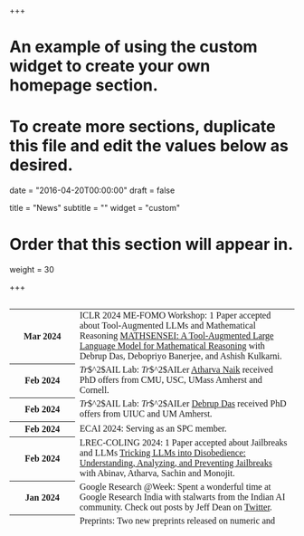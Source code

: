 +++
# An example of using the custom widget to create your own homepage section.
# To create more sections, duplicate this file and edit the values below as desired.

date = "2016-04-20T00:00:00"
draft = false

title = "News"
subtitle = ""
widget = "custom"

# Order that this section will appear in.
weight = 30

+++
<script>
    (function($){
        $(window).on("load",function(){
            $("body").mCustomScrollbar({
				theme:"inset-dark",
				scrollInertia:300,
				mouseWheel:{ enable: true }
            });
        });
    })(jQuery);
</script>


<div class="news" style="height:400px;width:100%;font:22px/24px;font-family: cambria; overflow:auto;">
    <div class="table-responsive" style="max-height: 30vw">
    <table class="table table-sm table-borderless">            
    <tbody>
             <tr><th scope="row" style="width: 100px">Mar 2024</th>
                  <!-- <th scope="row" >Oct 2023</th> -->
            <td>
                    <i class="fa fa-bullhorn" style="color:red;text-shadow:1px 1px 1px #000;"></i> ICLR 2024 ME-FOMO Workshop: 1 Paper accepted about Tool-Augmented LLMs and Mathematical Reasoning <a href="https://arxiv.org/pdf/2402.17231.pdf">MATHSENSEI: A Tool-Augmented Large Language Model for Mathematical Reasoning</a> with Debrup Das, Debopriyo Banerjee, and Ashish Kulkarni.
            </td>
            </tr> 
            <tr><th scope="row" style="width: 100px">Feb 2024</th>
                  <!-- <th scope="row" >Oct 2023</th> -->
            <td>
                   <em>Tr</em>$^2$AIL Lab: <em>Tr</em>$^2$AILer <a href="authors/atharva">Atharva Naik</a> received PhD offers from CMU, USC, UMass Amherst and Cornell.
            </td>
            </tr> 
            <tr><th scope="row" style="width: 100px">Feb 2024</th>
                  <!-- <th scope="row" >Oct 2023</th> -->
            <td>
                    <em>Tr</em>$^2$AIL Lab: <em>Tr</em>$^2$AILer <a href="authors/debrupd">Debrup Das</a> received PhD offers from UIUC and UM Amherst.
            </td>
            </tr> 
            <tr><th scope="row" style="width: 100px">Feb 2024</th>
                  <!-- <th scope="row" >Oct 2023</th> -->
            <td>
                    ECAI 2024: Serving as an SPC member.
            </td>
            </tr> 
            <tr><th scope="row" style="width: 100px">Feb 2024</th>
                  <!-- <th scope="row" >Oct 2023</th> -->
            <td>
                    <i class="fa fa-bullhorn" style="color:red;text-shadow:1px 1px 1px #000;"></i> LREC-COLING 2024: 1 Paper accepted about Jailbreaks and LLMs <a href="https://arxiv.org/abs/2305.14965">Tricking LLMs into Disobedience: Understanding, Analyzing, and Preventing Jailbreaks</a> with Abinav, Atharva, Sachin and Monojit.
            </td>
            </tr> 
            <tr><th scope="row" style="width: 100px">Jan 2024</th>
                  <!-- <th scope="row" >Oct 2023</th> -->
            <td>
                    Google Research @Week: Spent a wonderful time at Google Research India with stalwarts from the Indian AI community. Check out posts by Jeff Dean on <a href="https://x.com/somakaditya/status/1752991472914518415?s=20">Twitter</a>.
            </td>
            </tr>
            <tr><th scope="row" style="width: 100px">Jan 2024</th>
                  <!-- <th scope="row" >Oct 2023</th> -->
            <td>
                    <i class="fa fa-bullhorn" style="color:red;text-shadow:1px 1px 1px #000;"></i> Preprints: Two new preprints released on numeric and conditional reasoning: 1) <a href=https://arxiv.org/pdf/2401.09395.pdf">"STUCK IN THE QUICKSAND OF NUMERACY, FAR FROM AGI SUMMIT: EVALUATING LLMS’ MATHEMATICAL COMPETENCY THROUGH ONTOLOGY-GUIDED PERTURBATIONS"</a> with SUTD, University of Michigan and 2) <a href="https://arxiv.org/pdf/2401.10065.pdf">Code Prompting Elicits Conditional Reasoning Abilities in Text+Code LLMs"</a> with UKP Lab, TU Dramstadt, Queen's University.
            </td>
            </tr>
            <tr><th scope="row" style="width: 100px">Dec 2023</th>
                  <!-- <th scope="row" >Oct 2023</th> -->
            <td>
                    Microsoft: Thanks Microsoft for awarding additional Azure grant of USD 20000 under the  "Accelerate Foundation Models Academic Research" initiative.
            </td>
            </tr>
            <tr><th scope="row" style="width: 100px">Nov 2023</th>
                  <!-- <th scope="row" >Oct 2023</th> -->
            <td>
                    CoLM 2023: Invited as Area Chair in the new <a href="https://colmweb.org/index.html">Conference on Langugage Models</a>! Please submit your papers.
            </td>
            </tr>
            <tr><th scope="row" style="width: 100px">Dec 2023</th>
                  <!-- <th scope="row" >Oct 2023</th> -->
            <td>
                    Microsoft: Thanks Microsoft for awarding additional Azure grant of USD 20000 under the  "Accelerate Foundation Models Academic Research" initiative.
            </td>
            </tr>
            <tr><th scope="row" style="width: 100px">Nov 2023</th>
                  <!-- <th scope="row" >Oct 2023</th> -->
            <td>
                    CoLM 2023: Invited as Area Chair in the new <a href="https://colmweb.org/index.html">Conference on Langugage Models</a>! Please submit your papers.
            </td>
            </tr>
            <tr><th scope="row" style="width: 100px">Nov 2023</th>
                  <!-- <th scope="row" >Oct 2023</th> -->
            <td>
                    <em>Tr</em>$^2$AIL Lab: <em>Tr</em>$^2$AILer <a href="authors/sachin">Sachin Vashishtha</a> won the PMRF scholarship for 2023! Congratulations Sachin!
            </td>
            </tr>
            <tr><th scope="row" style="width: 100px">Nov 2023</th>
                  <!-- <th scope="row" >Oct 2023</th> -->
            <td>
                   <em>Tr</em>$^2$AIL Lab: <em>Tr</em>$^2$AILer and MTech student <a href="authors/debrupd">Debrup Das</a>'s internship with Rakuten India got extended for the second time. He is working now for 8 months funded by Rakuten! Congratulations Debrup!!
            </td>
            </tr>
            <tr><th scope="row" style="width: 100px">Sep 2023</th>
                  <!-- <th scope="row" >Oct 2023</th> -->
            <td>
                    <i class="fa fa-bullhorn" style="color:red;text-shadow:1px 1px 1px #000;"></i> AACL-IJCNLP 2023: Two Long papers accepted in Main Conference: 1) SYNC: A Structurally guided Hard Negative Curricula for Efficient Neural Code Search (with Atharva Naik, Soumitra Das, Jyothi Vedurada), 2) Prover: Generating Intermediate Steps for NLI with Commonsense Knowledge Retrieval and Next-Step Prediction (with Deepanway Ghosal, Monojit Choudhury). Stay tuned for code and preprints!
            </td>
            </tr>
            <tr><th scope="row" style="width: 100px">Aug 2023</th>
                  <!-- <th scope="row" >Oct 2023</th> -->
            <td>
                   <i class="fa fa-bullhorn" style="color:red;text-shadow:1px 1px 1px #000;"></i> LREV 2023: LREV Journal on Logical NLI dataset accepted with Ishan Tarunesh and Monojit Choudhury (Updated preprint soon).
            </td>
            </tr>
            <tr><th scope="row" style="width: 100px">Jun 2023</th>
                  <!-- <th scope="row" >Oct 2023</th> -->
            <td>
                    EMNLP 2023: Invited as an Area Chair.
            </td>
            </tr>
            <tr><th scope="row" style="width: 100px">Jun 2023</th>
                  <!-- <th scope="row" >Oct 2023</th> -->
            <td>
                   AAAI 2024: Invited as a Senior PC member for the second time. 
            </td>
            </tr>
            <tr><th scope="row" style="width: 100px">May 2023</th>
                  <!-- <th scope="row" >Oct 2023</th> -->
            <td>
                    Microsoft: Received the "Accelerate Foundation Models Academic Research" 2023 by Microsoft jointly with Prof. Animesh Mukherjee. This comes with large Azure credits and OpenAI API access.
            </td>
            </tr>
            <tr><th scope="row" style="width: 100px">May 2023</th>
                  <!-- <th scope="row" >Oct 2023</th> -->
            <td>
                   <i class="fa fa-bullhorn" style="color:red;text-shadow:1px 1px 1px #000;"></i> ACL 2023: Our work on "A Robust Information-Masking Approach for Domain Counterfactual Generation" with Prof. Soujanya Poria, Pengfei Hong, Rishabh Bhardwaj, and Navonil Majumdar. Full credit goes to my co-authors!!! 
            </td>
            </tr>
             <tr><th scope="row" style="width: 100px">Apr 2023</th>
                  <!-- <th scope="row" >Oct 2023</th> -->
            <td>
                    Ashoka: I was invited to give a talk at <a href="https://www.ashoka.edu.in/">Ashoka University</a> for the AI@Ashoka Workshop. The talk slides are available here: <a href="https://drive.google.com/file/d/1tvuSEBKxe87Vl1LGfFc5RZpXi1I2xcc-/view?usp=sharing">AI Progress & Hype under the lens of Reasoning (PDF 14.0 MB size)</a>.
            </td>
            </tr>
            <tr><th scope="row" style="width: 100px">Mar 2023</th>
                  <!-- <th scope="row" >Oct 2023</th> -->
            <td>
                   CS60092 COURSE UPDATE:  Recording of GUEST LECTURE BY <a href="https://anikem.github.io/">Dr. Anirudh Kembhavi</a>, Director of Computer Vision at <a href="https://allenai.org/">Allen Institute for AI (AI2)</a> is available <a href="http://shorturl.at/gizQZ">here</a>.
            </td>
            </tr>
            <tr><th scope="row" style="width: 100px">Jan 2023</th>
                  <!-- <th scope="row" >Oct 2023</th> -->
            <td>
                    Toloka AI Grant: Received the Toloka AI Annotation Grant of USD 300 for data creation in the Toloka AI platform. Thanks Toloka AI!
            </td>
            </tr>
            <tr><th scope="row" style="width: 100px">Jan 2023</th>
                  <!-- <th scope="row" >Oct 2023</th> -->
            <td>
                   IIT KGP FSRG: Received the FSRG Grant aproval from IIT Kharagpur on "The Role of Feedback in Vision-Language enabled Embodied Agents towards Application to Disaster Management"!
            </td>
            </tr>
            <tr><th scope="row" style="width: 100px">Jan 2023</th>
                  <!-- <th scope="row" >Oct 2023</th> -->
            <td>
                    USPTO: Second patent granted (filed during Adobe Research) on Marketing Knowledge Graph Creation! Congratulations to my co-author (/co-inventor) Dr. Atanu Sinha!
            </td>
            </tr>
            <tr><th scope="row" style="width: 100px">Dec 2022</th>
                  <!-- <th scope="row" >Oct 2023</th> -->
            <td>
                   IndoML 2022: My invited talk on "The Relevance of Representation and Reasoning in the era of (Large) Language Models" is available <a href="https://youtu.be/0US3NMdorPQ?t=5226">here</a>.
            </td>
            </tr>  
            <tr><th scope="row" style="width: 100px">Sep 2022</th>
                  <!-- <th scope="row" >Oct 2023</th> -->
            <td>
                   <i class="fa fa-bullhorn" style="color:red;text-shadow:1px 1px 1px #000;"></i> AACL-IJCNLP 2022: Two papers accepted. "Multilingual CheckList: Generation and Evaluation" in AACL Findings and "Vector Space Interpolation for Query Expansion" as a short paper. Kudos to the all my co-authors! <em> Stay tuned for preprints. </em> 
            </td>
            </tr>  
            <tr><th scope="row" style="width: 100px">Sep 2022</th>
                  <!-- <th scope="row" >Oct 2023</th> -->
            <td>
                   SERB DST: Startup Research Grant on <em>"Learning from Rules and Data for Image Analytics"</em> got Approved!
            </td>
            </tr>  
            <tr><th scope="row" style="width: 100px">Aug 2022</th>
                  <!-- <th scope="row" >Oct 2023</th> -->
            <td>
                   New Prerpint: <a href="https://arxiv.org/abs/2208.14641">Generating Intermediate Steps for NLI with Next-Step Supervision</a>. We show how intermediate steps/proof tree can help. The work is under review. Code and website to be public soon. 
            </td>
            </tr> 
            <tr><th scope="row" style="width: 100px">Jul 2022</th>
                  <!-- <th scope="row" >Oct 2023</th> -->
            <td>
                   AAAI 2023: Honored to be serving as a Senior PC member for AAAI 2023! 
            </td>
            </tr>
            <tr><th scope="row" style="width: 100px">Apr 2022</th>
                  <!-- <th scope="row" >Oct 2023</th> -->
            <td>
                   IIT KGP: I was promoted to Assistant Professor Grade-I (effective from Nov 29, 2021).  
            </td>
            </tr>  
            <tr><th scope="row" style="width: 100px">Feb 2022</th>
            <td>
                   Rakuten Institute of Technology: Invited Talk on "Evolution of Representation and Reasoning in the era of Deep Learning".  
            </td>
            </tr> 
            <tr><th scope="row" style="width: 100px">Jan 2022</th>
                  <!-- <th scope="row" >Oct 2023</th> -->
            <td>
                   Google India: USD 5K Google Cloud Credits Award.  
            </td>
            </tr> 
            <tr><th scope="row" style="width: 100px">Dec 2021</th>
                  <!-- <th scope="row" >Oct 2023</th> -->
            <td>
                   MSR India SNLP Group: Invited End-of-Postdoc Talk.  
            </td>
            </tr> 
            <tr><th scope="row" style="width: 100px">Nov 2021</th>
                  <!-- <th scope="row" >Oct 2023</th> -->
            <td>
                   <span class="blink" style="color:red">IIT KGP: Joined IIT KGP CSE as Assistant Professor.</span> 
            </td>
            </tr>   
            <tr><th scope="row" style="width: 100px">Oct 2021</th>
                  <!-- <th scope="row" >Oct 2023</th> -->
            <td>
                   <i class="fa fa-bullhorn" style="color:red;text-shadow:1px 1px 1px #000;"></i> AAAI 2022 (Demo): <em>LITMUS Predictor: An AI Assistant for Building Reliable, High-performing and Fair Multilingual NLP Systems</em> accepted in AAAI 2022 Demonstrations track (joint work with the Speech and NLP group at MSR India).  
            </td>
            </tr>
            <tr><th scope="row" style="width: 100px">Oct 2021</th>
                  <!-- <th scope="row" >Oct 2023</th> -->
            <td>
                    EMNLP 2021 (MRL Workshop): <a href="https://github.com/microsoft/TaxiXNLI">TaxiXNLI</a> dataset released publicly!
            </td>
            </tr> 
            <tr><th scope="row" style="width: 100px">Sep 2021</th>
                  <!-- <th scope="row" >Oct 2023</th> -->
            <td>
                   EMNLP 2021 (MRL workshop): Work on "Analyzing the Effects of Reasoning Types on Cross-Lingual Transfer Performance" accepted, with co-authors Karthikeyan K, Aalok Sathe and Monojit Choudhury.  
            </td>
            </tr>
            <tr><th scope="row" style="width: 100px">Aug 2021</th>
                  <!-- <th scope="row" >Oct 2023</th> -->
            <td>
                    IndoML 2021: Invited to be a part of the organizing committee (specifically <a href="http://indoml.in/">datathon@IndoML</a>). See <a href="https://labs.iitgn.ac.in/datascience/indoml/">IndoML 2020</a> for reference.
            </td>
            </tr>
            <tr><th scope="row" style="width: 100px">Aug 2021</th>
                  <!-- <th scope="row" >Oct 2023</th> -->
            <td>
                   NeurIPS-2021 MathAI4ED: Invited as a PC member. 
            </td>
            </tr>
            <tr><th scope="row" style="width: 100px">Aug 2021</th>
                  <!-- <th scope="row" >Oct 2023</th> -->
            <td>
                     Invited Lecture at <a href="https://edu.ieee.org/in-acsir/ieee-sps/#1625137355153-2c7ec800-1f0f">IEEE SPS Deep Learning Summer School</a> on  "The Interplay between Deep Learning, Logic, and Reasoning".
            </td>
            </tr> 
            <tr><th scope="row" style="width: 100px">Jun 2021</th>
                  <!-- <th scope="row" >Oct 2023</th> -->
            <td>
                     CIKM 2021: Workshop CfP for <a href="https://sites.google.com/view/kinn2021/">"Knowledge Injection in Neural Networks"</a> is now public! Please consider submitting!!
            </td>
            </tr> 
            <tr><th scope="row" style="width: 100px">Jun 2021</th>
                  <!-- <th scope="row" >Oct 2023</th> -->
            <td>
                     Seminar at IIT-Hyderabad CSE on "Explicit Knowledge and Reasoning in the era of Deep Learning".
            </td>
            </tr> 
             <tr><th scope="row" style="width: 100px">May 2021</th>
                  <!-- <th scope="row" >Oct 2023</th> -->
            <td>
                     Seminar at IIT-Kharagpur CSE on "Explicit Knowledge and Reasoning in the era of Deep Learning".
            </td>
            </tr> 
            <tr><th scope="row" style="width: 100px">May 2021</th>
                  <!-- <th scope="row" >Oct 2023</th> -->
            <td>
                    Seminar at IIT-Kharagpur Center for AI on "Explicit Knowledge and Reasoning in the era of Deep Learning".
            </td>
            </tr> 
            <tr><th scope="row" style="width: 100px">Mar 2021</th>
                  <!-- <th scope="row" >Oct 2023</th> -->
            <td>    ICLR 2021 <a href="https://mathai-iclr.github.io/">(MathAI workshop)</a>: Work on "Analyzing The Nuances of Transformers' Polynomial Simplification Abilities" accepted, with co-authors Vishesh Agarwal, and Navin Goyal. 
            </td>
            </tr>
            <tr><th scope="row" style="width: 100px">Mar 2021</th>
                  <!-- <th scope="row" >Oct 2023</th> -->
            <td>   IJCAI 2021: Workshop CfP for <a href="https://nsnli.github.io">"Is Neuro-symbolic SOTA still a myth for NLI"</a> is now public! Please consider submitting!!
            </td>
            </tr>
            <tr><th scope="row" style="width: 100px">Mar 2021</th>
                  <!-- <th scope="row" >Oct 2023</th> -->
            <td>   IJCAI 2021: Workshop proposoal on "Is Neuro-symbolic SOTA still a myth for NLI" accepted with co-organizers <a href="https://researcher.watson.ibm.com/researcher/view.php?person=ibm-Maria.Chang">Maria Chang</a>, <a href="https://www.cs.utexas.edu/people/faculty-researchers/swarat-chaudhuri">Swarat Chaudhuri</a>, <a href="https://www.microsoft.com/en-us/research/people/monojitc/">Monojit Choudhury</a>, and <a href="https://sebdumancic.github.io/">Sebastijan Dumancic</a>.
            </td>
            </tr>
            <tr><th scope="row" style="width: 100px">Mar 2021</th>
                  <!-- <th scope="row" >Oct 2023</th> -->
            <td>  ICLR 2021 <a href="https://mathai-iclr.github.io/">(MathAI workshop)</a>: Invited as PC member.
            </td>
            </tr>   
    </tbody>
    </table>
     </div> 
</div>

<!-- <div class="mCustomScrollbar" data-mcs-theme="inset-dark" style="height:300px;width:100%;font:22px/24px;font-family: cambria; overflow:auto;">  -->
<!-- <i class="fas fa-star fa-xs" style="color:gold;text-shadow:2px 2px 2px #000;vertical-align: middle;"></i> <span style="font-weight: bold;">[Feb 2024]</span> <em>Tr</em>$^2$AIL Lab: <em>Tr</em>$^2$AILer <a href="authors/atharva">Atharva Naik</a> received PhD offers from CMU, USC, UMass Amherst and Cornell.
<br/>
<i class="fas fa-star fa-xs" style="color:gold;text-shadow:2px 2px 2px #000;vertical-align: middle;"></i> <span style="font-weight: bold;">[Feb 2024]</span> <em>Tr</em>$^2$AIL Lab: <em>Tr</em>$^2$AILer <a href="authors/debrupd">Debrup Das</a> received PhD offers from UIUC and UM Amherst.
<br/>
<i class="fas fa-star fa-xs" style="color:gold;text-shadow:2px 2px 2px #000;vertical-align: middle;"></i> <span style="font-weight: bold;">[Feb 2024]</span> ECAI 2024: Serving as an SPC member.
 <br/>
<i class="fa fa-bullhorn" style="color:red;text-shadow:1px 1px 1px #000;"></i> <span style="font-weight: bold;">[Feb 2024]</span> LREC-COLING 2024: 1 Paper accepted about Jailbreaks and LLMs <a href="https://arxiv.org/abs/2305.14965">Tricking LLMs into Disobedience: Understanding, Analyzing, and Preventing Jailbreaks</a> with Abinav, Atharva, Sachin and Monojit.
<br/> -->
<!-- <i class="fas fa-star fa-xs" style="color:gold;text-shadow:2px 2px 2px #000;vertical-align: middle;"></i> <span style="font-weight: bold;">[Jan 2024]</span> Google Research @Week: Spent a wonderful time at Google Research India with stalwarts from the Indian AI community. Check out posts by Jeff Dean on <a href="https://x.com/somakaditya/status/1752991472914518415?s=20">Twitter</a>.
<br/>
<i class="fas fa-star fa-xs" style="color:gold;text-shadow:2px 2px 2px #000;vertical-align: middle;"></i> <span style="font-weight: bold;">[Jan 2024]</span> Preprints: Two new preprints released on numeric and conditional reasoning: 1) <a href=https://arxiv.org/pdf/2401.09395.pdf">"STUCK IN THE QUICKSAND OF NUMERACY, FAR FROM AGI SUMMIT: EVALUATING LLMS’ MATHEMATICAL COMPETENCY THROUGH ONTOLOGY-GUIDED PERTURBATIONS"</a> with SUTD, University of Michigan and 2) <a href="https://arxiv.org/pdf/2401.10065.pdf">Code Prompting Elicits Conditional Reasoning Abilities in Text+Code LLMs"</a> with UKP Lab, TU Dramstadt, Queen's University.
<br/> -->
<!-- <i class="fas fa-star fa-xs" style="color:gold;text-shadow:2px 2px 2px #000;vertical-align: middle;"></i> <span style="font-weight: bold;">[Dec 2023]</span> Microsoft: Thanks Microsoft for awarding additional Azure grant of USD 20000 under the  "Accelerate Foundation Models Academic Research" initiative.
<br/>
<i class="fas fa-star fa-xs" style="color:gold;text-shadow:2px 2px 2px #000;vertical-align: middle;"></i>[Nov 2023]</span> CoLM 2023: Invited as Area Chair in the new <a href="https://colmweb.org/index.html">Conference on Langugage Models</a>! Please submit your papers.
<br/> -->
<!-- <i class="fa fa-bullhorn" style="color:red;text-shadow:1px 1px 1px #000;"></i> <span style="font-weight: bold;">[Nov 2023]</span> <em>Tr</em>$^2$AIL Lab: <em>Tr</em>$^2$AILer <a href="authors/sachin">Sachin Vashishtha</a> won the PMRF scholarship for 2023! Congratulations Sachin!
<br/>
<i class="fas fa-star fa-xs" style="color:gold;text-shadow:2px 2px 2px #000;vertical-align: middle;"></i> <span style="font-weight: bold;">[Nov 2023]</span> <em>Tr</em>$^2$AIL Lab: <em>Tr</em>$^2$AILer and MTech student <a href="authors/sachin">Debrup Das</a>'s internship with Rakuten India got extended for the second time. He is working now for 8 months funded by Rakuten! Congratulations Debrup!!
<br/> -->
<!-- <i class="fa fa-bullhorn" style="color:red;text-shadow:1px 1px 1px #000;"></i> <span style="font-weight: bold;">[Sep 2023]</span> AACL-IJCNLP 2023: Two Long papers accepted in Main Conference: 1) SYNC: A Structurally guided Hard Negative Curricula for Efficient Neural Code Search (with Atharva Naik, Soumitra Das, Jyothi Vedurada), 2) Prover: Generating Intermediate Steps for NLI with Commonsense Knowledge Retrieval and Next-Step Prediction (with Deepanway Ghosal, Monojit Choudhury). Stay tuned for code and preprints!
<br/>
<i class="fa fa-bullhorn" style="color:red;text-shadow:1px 1px 1px #000;"></i> <span style="font-weight: bold;">[Aug 2023]</span> LREV 2023: LREV Journal on Logical NLI dataset accepted with Ishan Tarunesh and Monojit Choudhury (Updated preprint soon).
<br/> -->
<!-- <i class="fas fa-star fa-xs" style="color:gold;text-shadow:2px 2px 2px #000;vertical-align: middle;"></i> <span style="font-weight: bold;">[Jul 2023]</span> CS60050: NO DIRECT EMAILS FOR COURSE REGISTRATION WILL BE ENTERTAINED. They may be spammed or even reported.
<br/> -->
<!-- <i class="fas fa-star fa-xs" style="color:gold;text-shadow:2px 2px 2px #000;vertical-align: middle;"></i>  <span style="font-weight: bold;">[Jun 2023]</span> EMNLP 2023: Invited as an Area Chair.
<br/>
<i class="fas fa-star fa-xs" style="color:gold;text-shadow:2px 2px 2px #000;vertical-align: middle;"></i>  <span style="font-weight: bold;">[Jun 2023]</span> AAAI 2024: Invited as a Senior PC member for the second time. 
<br/> -->
<!-- <i class="fa fa-bullhorn" style="color:red;text-shadow:1px 1px 1px #000;"></i>  <span style="font-weight: bold;">[May 2023]</span> Microsoft: Received the "Accelerate Foundation Models Academic Research" 2023 by Microsoft jointly with Prof. Animesh Mukherjee. This comes with large Azure credits and OpenAI API access. 
<br/>
<i class="fa fa-bullhorn" style="color:red;text-shadow:1px 1px 1px #000;"></i>  <span style="font-weight: bold;">[May 2023]</span> ACL 2023: Our work on "A Robust Information-Masking Approach for Domain Counterfactual Generation" with Prof. Soujanya Poria, Pengfei Hong, Rishabh Bhardwaj, and Navonil Majumdar. Full credit goes to my co-authors!!!
<br/> -->
<!-- <i class="fas fa-star fa-xs" style="color:gold;text-shadow:2px 2px 2px #000;vertical-align: middle;"></i> <span style="font-weight: bold;">[Apr 2023]</span> Ashoka: I was invited to give a talk at <a href="https://www.ashoka.edu.in/">Ashoka University</a> for the AI@Ashoka Workshop. The talk slides are available here: <a href="https://drive.google.com/file/d/1tvuSEBKxe87Vl1LGfFc5RZpXi1I2xcc-/view?usp=sharing">AI Progress & Hype under the lens of Reasoning (PDF 14.0 MB size)</a>.
<br/>
<i class="fas fa-star fa-xs" style="color:gold;text-shadow:2px 2px 2px #000;vertical-align: middle;"></i> <span style="font-weight: bold;">[Mar 2023]</span> CS60092 COURSE UPDATE:  Recording of GUEST LECTURE BY <a href="https://anikem.github.io/">Dr. Anirudh Kembhavi</a>, Director of Computer Vision at <a href="https://allenai.org/">Allen Institute for AI (AI2)</a> is available <a href="http://shorturl.at/gizQZ">here</a>.
<br/> -->
<!-- <i class="fas fa-star fa-xs" style="color:gold;text-shadow:2px 2px 2px #000;vertical-align: middle;"></i> <span style="font-weight: bold;">
[Jan 2023]</span> Toloka AI Grant: Received the Toloka AI Annotation Grant of USD 300 for data creation in the Toloka AI platform. Thanks Toloka AI!
<br/>
<i class="fas fa-star fa-xs" style="color:gold;text-shadow:2px 2px 2px #000;vertical-align: middle;"></i> <span style="font-weight: bold;">
[Jan 2023]</span> IIT KGP FSRG: Received the FSRG Grant aproval from IIT Kharagpur on "The Role of Feedback in Vision-Language enabled Embodied Agents towards Application to Disaster Management"!
<br/>
<i class="fas fa-star fa-xs" style="color:gold;text-shadow:2px 2px 2px #000;vertical-align: middle;"></i> <span style="font-weight: bold;">
[Jan 2023]</span> USPTO: Second patent granted (filed during Adobe Research) on Marketing Knowledge Graph Creation! Congratulations to my co-author (/co-inventor) Dr. Atanu Sinha!
<br/>
<i class="fas fa-star fa-xs" style="color:gold;text-shadow:2px 2px 2px #000;vertical-align: middle;"></i> <span style="font-weight: bold;">[Jan 2023]</span> CS60092 COURSE UPDATE:  <span style='color: red'>INVITED GUEST LECTURE</span> BY <a href="https://anikem.github.io/">Dr. Anirudh Kembhavi</a>, Director of Computer Vision at <a href="https://allenai.org/">Allen Institute for AI (AI2)</a> on MARCH 13, MONDAY confirmed!!
<br/> -->
<!-- <i class="fas fa-star fa-xs" style="color:gold;text-shadow:2px 2px 2px #000;vertical-align: middle;"></i>   <span style="font-weight: bold;">[Dec 2022]</span> IndoML 2022: My invited talk on "The Relevance of Representation and Reasoning in the era of (Large) Language Models" is available <a href="https://youtu.be/0US3NMdorPQ?t=5226">here</a>.
<br/>
<i class="fas fa-star fa-xs" style="color:gold;text-shadow:2px 2px 2px #000;vertical-align: middle;"></i>   <span style="font-weight: bold;">[Sep 2022]</span> AACL-IJCNLP 2022: Two papers accepted. "Multilingual CheckList: Generation and Evaluation" in AACL Findings and "Vector Space Interpolation for Query Expansion" as a short paper. Kudos to the all my co-authors! <em> Stay tuned for preprints. </em> 
<br/> -->
<!-- <i class="fas fa-star fa-xs" style="color:gold;text-shadow:2px 2px 2px #000;vertical-align: middle;"></i>   <span style="font-weight: bold;">[Sep 2022]</span> SERB DST: Startup Research Grant on <em>"Learning from Rules and Data for Image Analytics"</em> got Approved!
<br/>
<i class="fas fa-star fa-xs" style="color:gold;text-shadow:2px 2px 2px #000;vertical-align: middle;"></i>   <span style="font-weight: bold;">[Aug 2022]</span> New Prerpint: <a href="https://arxiv.org/abs/2208.14641">Generating Intermediate Steps for NLI with Next-Step Supervision</a>. We show how intermediate steps/proof tree can help. The work is under review. Code and website to be public soon.
<br/> -->
<!-- <i class="fas fa-star fa-xs" style="color:gold;text-shadow:2px 2px 2px #000;vertical-align: middle;"></i>   <span style="font-weight: bold;">[Jul 2022]</span>  AAAI 2023: Honored to be serving as a Senior PC member for AAAI 2023!
<br/>
<i class="fas fa-star fa-xs" style="color:gold;text-shadow:2px 2px 2px #000;vertical-align: middle;"></i>   <span style="font-weight: bold;">[Apr 2022]</span>  I was promoted to Assistant Professor Grade-I (effective from Nov 29, 2021). 
<br/> -->
<!-- <i class="fas fa-star fa-xs" style="color:gold;text-shadow:2px 2px 2px #000;vertical-align: middle;"></i>   <span style="font-weight: bold;">[Feb 2022]</span>  Rakuten Institute of Technology: Invited Talk on "Evolution of Representation and Reasoning in the era of Deep Learning". 
<br/>
<i class="fas fa-star fa-xs" style="color:gold;text-shadow:2px 2px 2px #000;vertical-align: middle;"></i>   <span style="font-weight: bold;">[Jan 2022]</span>  Google India: USD 5K Google Cloud Credits Award. 
<br/>
<i class="fas fa-star fa-xs" style="color:gold;text-shadow:2px 2px 2px #000;vertical-align: middle;"></i>   <span style="font-weight: bold;">[Dec 2021]</span>  MSR India SNLP Group: Invited End-of-Postdoc Talk.</span>. 
<br/>
<span class="blink" style="color:red"><i class="fa fa-bullhorn" style="color:red;text-shadow:1px 1px 1px #000;"></i>   <span style="font-weight: bold;">[Nov 2021]</span>  IIT KGP: Joined IIT KGP as Assistant Professor</span>. 
<br/>
<i class="fas fa-star fa-xs" style="color:gold;text-shadow:2px 2px 2px #000;vertical-align: middle;"></i>  <span style="font-weight: bold;">[Oct 2021]</span>  AAAI 2022 (Demo): <em>LITMUS Predictor: An AI Assistant for Building Reliable, High-performing and Fair Multilingual NLP Systems</em> accepted in AAAI 2022 Demonstrations track (joint work with the Speech and NLP group at MSR India). 
<br/>
<i class="fas fa-star fa-xs" style="color:gold;text-shadow:2px 2px 2px #000;vertical-align: middle;"></i>  <span style="font-weight: bold;">[Oct 2021]</span>  IndoML 2021: <a href="https://indoml.in/"> IndoML Datathon</a> registration is open for students. Lucrative cash prize, and a series of exciting talks by thought leaders in ML/NLP awaits you! So go forth and <a href="https://docs.google.com/forms/d/e/1FAIpQLSd5qftS0eyfIH3QGk3YTwCmMHX7uLVDrk4Q7uz4fQ08nIc_Qw/viewform">register</a>.
<br/>
<i class="fa fa-bullhorn" style="color:red;text-shadow:1px 1px 1px #000;"></i> 
<span style="font-weight: bold;">[Oct 2021]</span>  EMNLP 2021 (MRL Workshop): <a href="https://github.com/microsoft/TaxiXNLI">TaxiXNLI</a> dataset released publicly!
<br/>-->
<!-- <i class="fas fa-star fa-xs" style="color:gold;text-shadow:2px 2px 2px #000;vertical-align: middle;"></i> <span style="font-weight: bold;">[Sep 2021]</span>  EMNLP 2021 (MRL workshop): Work on "Analyzing the Effects of Reasoning Types on Cross-Lingual Transfer Performance" accepted, with co-authors Karthikeyan K, Aalok Sathe and Monojit Choudhury.
<br/>
<i class="fas fa-star fa-xs" style="color:gold;text-shadow:2px 2px 2px #000;vertical-align: middle;"></i> <span style="font-weight: bold;">[Aug 2021]</span>  MILA Philosophy of NLP Reading Group: Invited as a speaker.
<br/>
<i class="fas fa-star fa-xs" style="color:gold;text-shadow:2px 2px 2px #000;vertical-align: middle;"></i> <span style="font-weight: bold;">[Aug 2021]</span>  IndoML 2021: Invited to be a part of the organizing committee (specifically <a href="http://indoml.in/">datathon@IndoML</a>). See <a href="https://labs.iitgn.ac.in/datascience/indoml/">IndoML 2020</a> for reference.
<br/>
<i class="fas fa-star fa-xs" style="color:gold;text-shadow:2px 2px 2px #000;vertical-align: middle;"></i> <span style="font-weight: bold;">[Aug 2021]</span>  NeurIPS-2021 MathAI4ED: Invited as a PC member.
<br/>
<i class="fas fa-star fa-xs" style="color:gold;text-shadow:2px 2px 2px #000;vertical-align: middle;"></i>  <span style="font-weight: bold;">[Aug 2021]</span>   Invited Lecture at <a href="https://edu.ieee.org/in-acsir/ieee-sps/#1625137355153-2c7ec800-1f0f">IEEE SPS Deep Learning Summer School</a> on  "The Interplay between Deep Learning, Logic, and Reasoning"
<br/>  -->
 <!-- <i class="fa fa-bullhorn" style="color:red;text-shadow:1px 1px 1px #000;"></i>  <span style="font-weight: bold;">[Jun 2021]</span>   CIKM 2021: Workshop CfP for <a href="https://sites.google.com/view/kinn2021/">"Knowledge Injection in Neural Networks"</a> is now public! Please consider submitting!!
<br/>
<i class="fas fa-star fa-xs" style="color:gold;text-shadow:2px 2px 2px #000;vertical-align: middle;"></i>  <span style="font-weight: bold;">[Jun 2021]</span>   Seminar at IIT-Hyderabad CSE on "Explicit Knowledge and Reasoning in the era of Deep Learning"
<br/>
<i class="fas fa-star fa-xs" style="color:gold;text-shadow:2px 2px 2px #000;vertical-align: middle;"></i>   <span style="font-weight: bold;">[May 2021]</span>   Seminar at IIT-Kharagpur CSE on "Explicit Knowledge and Reasoning in the era of Deep Learning".
<br/>
<i class="fas fa-star fa-xs" style="color:gold;text-shadow:2px 2px 2px #000;vertical-align: middle;"></i>   <span style="font-weight: bold;">[May 2021]</span>   Seminar at IIT-Kharagpur Center for AI on "Explicit Knowledge and Reasoning in the era of Deep Learning".
<br/> -->
<!-- <i class="fas fa-star fa-xs" style="color:gold;text-shadow:2px 2px 2px #000;vertical-align: middle;"></i><span style="font-weight: bold;">[Mar 2021]</span>  ICLR 2021 <a href="https://mathai-iclr.github.io/">(MathAI workshop)</a>: Work on "Analyzing The Nuances of Transformers' Polynomial Simplification Abilities" accepted, with co-authors Vishesh Agarwal, and Navin Goyal. 
<br/>
<i class="fa fa-bullhorn" style="color:red;text-shadow:1px 1px 1px #000;"></i>  <span style="font-weight: bold;">[Mar 2021]</span>   IJCAI 2021: Workshop CfP for <a href="https://nsnli.github.io">"Is Neuro-symbolic SOTA still a myth for NLI"</a> is now public! Please consider submitting!!
<br/>
<i class="fa fa-bullhorn" style="color:red;text-shadow:1px 1px 1px #000;"></i> <span style="font-weight: bold;">[Mar 2021]</span>  IJCAI 2021: Workshop proposoal on "Is Neuro-symbolic SOTA still a myth for NLI" accepted with co-organizers <a href="https://researcher.watson.ibm.com/researcher/view.php?person=ibm-Maria.Chang">Maria Chang</a>, <a href="https://www.cs.utexas.edu/people/faculty-researchers/swarat-chaudhuri">Swarat Chaudhuri</a>, <a href="https://www.microsoft.com/en-us/research/people/monojitc/">Monojit Choudhury</a>, and <a href="https://sebdumancic.github.io/">Sebastijan Dumancic</a>.
<br/>
<i class="fas fa-star fa-xs" style="color:gold;text-shadow:2px 2px 2px #000;vertical-align: middle;"></i> <span style="font-weight: bold;">[Mar 2021]</span>  ICLR 2021 <a href="https://mathai-iclr.github.io/">(MathAI workshop)</a>: Invited as PC member.
<br/> -->
<!-- <i class="fas fa-star fa-xs" style="color:gold;text-shadow:2px 2px 2px #000;vertical-align: middle;"></i> <span style="font-weight: bold;">[Dec 2020]</span>  ACL-IJCNLP-2021: Invited as PC member.
<br/>
<i class="fas fa-star fa-xs" style="color:gold;text-shadow:2px 2px 2px #000;vertical-align: middle;"></i> <span style="font-weight: bold;">[Nov 2020]</span>  CoNLL 2020: Our pre-recorded <a href="https://slideslive.com/38939466/taxinli-taking-a-ride-up-the-nlu-hill">talk</a> on TaxiNLI is online. Hope you enjoy (modulo my lack of expressions :))!
<br/>
<i class="fas fa-star fa-xs" style="color:gold;text-shadow:2px 2px 2px #000;vertical-align: middle;"></i> <span style="font-weight: bold;">[Oct 2020]</span>  NAACL-2021: Invited as PC Member.
<br/> 
<i class="fa fa-bullhorn" style="color:red;text-shadow:1px 1px 1px #000;"></i> 
<span style="font-weight: bold;">[Oct 2020]</span>  CoNLL-2020: <a href="https://github.com/microsoft/TaxiNLI">TaxiNLI</a> dataset released publicly!
<br/>
<i class="fas fa-star fa-xs" style="color:gold;text-shadow:2px 2px 2px #000;vertical-align: middle;"></i> <span style="font-weight: bold;">[Sep 2020]</span>  CoNLL-2020: <a href="https://arxiv.org/abs/2009.14505">TaxiNLI: Taking a ride up the NLU Hill</a> accepted at CoNLL.
<br/>
<i class="fas fa-star fa-xs" style="color:gold;text-shadow:2px 2px 2px #000;vertical-align: middle;"></i> <span style="font-weight: bold;">[Aug 2020]</span>  EACL-2021: Invited as PC Member.
<br/>
<i class="fas fa-star fa-xs" style="color:gold;text-shadow:2px 2px 2px #000;vertical-align: middle;"></i> <span style="font-weight: bold;">[Mar 2020]</span>  EMNLP-20: Invited as PC Member.
<br/>
<i class="fas fa-star fa-xs" style="color:gold;text-shadow:2px 2px 2px #000;vertical-align: middle;"></i> <span style="font-weight: bold;">[Mar 2020]</span>  LANTERN@COLING-20: Invited as PC Member.
<br/>
<i class="fa fa-bullhorn" style="color:red;text-shadow:1px 1px 1px #000;"></i> 
<span style="font-weight: bold;">[Feb 2020]</span>  Joined MSR India as a Postdoc Researcher.
<br/>
<i class="fas fa-star fa-xs" style="color:gold;text-shadow:2px 2px 2px #000;vertical-align: middle;"></i> <span style="font-weight: bold;">[Jan 2020]</span>  ACL-20: Invited as PC Member.
<br/>
<i class="fas fa-star fa-xs" style="color:gold;text-shadow:2px 2px 2px #000;vertical-align: middle;"></i> <span style="font-weight: bold;">[Dec 2019]</span> USPTO: "Knowledge-sharing between cross-domain Agents" work approved internally to be filed..
<br/>
<i class="fas fa-star fa-xs" style="color:gold;text-shadow:2px 2px 2px #000;vertical-align: middle;"></i> <span style="font-weight: bold;">[Dec 2019]</span>  AAAI-20: "Uncovering Relations for Marketing Knowledge Representation" accepted in StarAI workshop full paper.
<br/>
<i class="fas fa-star fa-xs" style="color:gold;text-shadow:2px 2px 2px #000;vertical-align: middle;"></i> <span style="font-weight: bold;">[Dec 2019]</span>  IJCAI-20: Invited as PC Member.
<br/>
<i class="fas fa-star fa-xs" style="color:gold;text-shadow:2px 2px 2px #000;vertical-align: middle;"></i> <span style="font-weight: bold;">[Oct 2019]</span>  AAAI-20: Exploratory Navigation and Selective Readoing got accepted as AAAI demo.
<br/>
<i class="fas fa-star fa-xs" style="color:gold;text-shadow:2px 2px 2px #000;vertical-align: middle;"></i> <span style="font-weight: bold;">[Sep 2019]</span>  Adobe News: Knowledge Graph Research appears in <a href="https://research.adobe.com/news/knowledge-graphs-turning-complex-information-into-helpful-answers/">Adobe News</a> !
<br/>
<i class="fas fa-star fa-xs" style="color:gold;text-shadow:2px 2px 2px #000;vertical-align: middle;"></i> <span style="font-weight: bold;">[Aug 2019]</span>  AAAI-20: Invited as an AAAI 2020 PC Member!
<br/>
<i class="fas fa-star fa-xs" style="color:gold;text-shadow:2px 2px 2px #000;vertical-align: middle;"></i> <span style="font-weight: bold;">[Aug 2019]</span>  IJCAI-19: Invited as an IJCAI DC Career Panelist!
<br/>
<i class="fas fa-star fa-xs" style="color:gold;text-shadow:2px 2px 2px #000;vertical-align: middle;"></i> <span style="font-weight: bold;">[Aug 2019]</span>  IJCAI-19: Our work on <a href="https://www.ijcai.org/proceedings/2019/0873.pdf">Integrating Knowledge and Reasoning in Image Understanding"</a> got accepted in IJCAI 2019 Survey!
<br/>
<i class="fas fa-star fa-xs" style="color:gold;text-shadow:2px 2px 2px #000;vertical-align: middle;"></i> <span style="font-weight: bold;">[May 2019]</span>  USPTO: First patent on Marketing Knowledge Graph Creation approved!
<br/>
<i class="fas fa-star fa-xs" style="color:gold;text-shadow:2px 2px 2px #000;vertical-align: middle;"></i> <span style="font-weight: bold;">[Nov 2018]</span> WACV-19: Our work on "Spatial Knowledge Distillation on Visual Reasoning" got accepted in WACV 2019!
<br/>
<i class="fas fa-star fa-xs" style="color:gold;text-shadow:2px 2px 2px #000;vertical-align: middle;"></i> <span style="font-weight: bold;">[Oct 2018]</span> KR-19: We had a successful workshop filled with intersting talks from researchers from University of Leeds, IBM Research US, University of Adelaide and Army Research Lab. Their
talks are avaibale at: <a href="https://sites.google.com/view/r2k2018/schedule"></a>.
<br/>
<i class="fas fa-star fa-xs" style="color:gold;text-shadow:2px 2px 2px #000;vertical-align: middle;"></i> <span style="font-weight: bold;">[Aug 2018]</span>   My doctoral dissertation is now publicly available for download in the <a href="https://repository.asu.edu/items/50115">ASU Digital Repostory</a>.
<br/>
<i class="fas fa-star fa-xs" style="color:gold;text-shadow:2px 2px 2px #000;vertical-align: middle;"></i> <span style="font-weight: bold;">[Aug 2018]</span>  UAI-18: We presented this <a href="https://drive.google.com/file/d/1ZwNZDw656IHWb4FLb0pcDltn9rrTHZlg/view?usp=sharing">poster</a> for "Combining Knowledge and Reasoning through Probabilistic Soft Logic for Image Puzzle Solving" in UAI 2018.
<br/>
 <i class="fa fa-bullhorn" style="color:red;text-shadow:1px 1px 1px #000;"></i> <span style="font-weight: bold;">[June 2018]</span>  Successfully defended my thesis. My slides are available on <a href="https://www.dropbox.com/s/xzkr2c7r95wgkpq/PhDDefenseTalk2018.pdf?dl=0">dropbox</a>.
<br/>
<i class="fas fa-star fa-xs" style="color:gold;text-shadow:2px 2px 2px #000;vertical-align: middle;"></i> <span style="font-weight: bold;">[June 2018]</span> Published the Image Riddles code for public use that was used in UAI-18 work. Visit <a href="https://github.com/adityaSomak/ImageRiddleSolving">Github</a>.
<br/>
<i class="fas fa-star fa-xs" style="color:gold;text-shadow:2px 2px 2px #000;vertical-align: middle;"></i> <span style="font-weight: bold;">[June 2018]</span> Published the PSL engine code for public use that was used in AAAI-18 work. Visit <a href="https://github.com/adityaSomak/PSLQA">Github</a>.
<br/>
<i class="fas fa-star fa-xs" style="color:gold;text-shadow:2px 2px 2px #000;vertical-align: middle;"></i> <span style="font-weight: bold;">[May 2018]</span>  UAI-18: Our paper on Image Riddles is accepted in <a href="http://auai.org/uai2018/index.php">UAI 2018</a> (30% acceptance rate).
<br/>
<i class="fas fa-star fa-xs" style="color:gold;text-shadow:2px 2px 2px #000;vertical-align: middle;"></i> <span style="font-weight: bold;">[May 2018]</span>  Invited as a reviewer in Robotics and Autonomus Systems journal.
<br/>
<i class="fas fa-star fa-xs" style="color:gold;text-shadow:2px 2px 2px #000;vertical-align: middle;"></i> <span style="font-weight: bold;">[May 2018]</span>  Our <a href="https://sites.google.com/view/r2k2018/home">Website</a> for KR-2018 workshop is live! Please consider submitting to the workshop.
<br/>
<i class="fas fa-star fa-xs" style="color:gold;text-shadow:2px 2px 2px #000;vertical-align: middle;"></i> <span style="font-weight: bold;">[Mar 2018]</span>  We are organizing the first workshop on "Induce and Deduce: Integrating learning of representations and models with deductive, explainable reasoning that leverages knowledge" in KR 2018 (Phoenix, 27-29 Oct). Website coming soon!
<br/>
<i class="fas fa-star fa-xs" style="color:gold;text-shadow:2px 2px 2px #000;vertical-align: middle;"></i> <span style="font-weight: bold;">[Mar 2018]</span>  I am awarded the University Graduate Fellowship for Spring 2018 for the third time. Thank you ASU, CIDSE!
<br/>
<i class="fas fa-star fa-xs" style="color:gold;text-shadow:2px 2px 2px #000;vertical-align: middle;"></i> <span style="font-weight: bold;">[Feb 2018]</span>  AAAI-18: Presented our work on "Explicit Reasoning over End-to-End Neural Architectures" in AAAI 2018.
<br/>
<i class="fas fa-star fa-xs" style="color:gold;text-shadow:2px 2px 2px #000;vertical-align: middle;"></i> <span style="font-weight: bold;">[Jan 2018]</span>  ASU SW Robotics Symposium-18: Presented our work on "Explicit Reasoning over End-to-End Neural Architectures" in ASU SouthWest Robotics Symposium. The work was nominated for Best Abstract award.
<br/>
<i class="fas fa-star fa-xs" style="color:gold;text-shadow:2px 2px 2px #000;vertical-align: middle;"></i> <span style="font-weight: bold;">[Dec 2017]</span>  CVIU-17: Our accepted manuscript in CVIU is now available online: <a href="http://www.sciencedirect.com/science/article/pii/S1077314217302291">"Image Understanding using Vision and Reasoning through Scene Description Graph"</a>
<br/>
<i class="fas fa-star fa-xs" style="color:gold;text-shadow:2px 2px 2px #000;vertical-align: middle;"></i> <span style="font-weight: bold;">[Dec 2017]</span>  CVIU-17: Our work "Image Understanding using Vision and Reasoning through Scene Description Graph" has been accepted in the reputed <b>Computer Vision and Image Understanding (CVIU)</b> journal.
<br/>
<i class="fas fa-star fa-xs" style="color:gold;text-shadow:2px 2px 2px #000;vertical-align: middle;"></i> <span style="font-weight: bold;">[Nov 2017]</span>  Our Work on Explicit Reasoning over End-To-End Neural Architectures has been accepted in <b>AAAI 2018 (Acceptance Rate: 24.5%, 933 accepted out of 3.8k)</b>.
<br/>
<i class="fas fa-star fa-xs" style="color:gold;text-shadow:2px 2px 2px #000;vertical-align: middle;"></i> <span style="font-weight: bold;">[Nov 2017]</span>  <a href="http://www.visionandreasoning.wordpress.com">Vision and Reasoning Website</a> is live.</b>
<br/>
<i class="fas fa-star fa-xs" style="color:gold;text-shadow:2px 2px 2px #000;vertical-align: middle;"></i> <span style="font-weight: bold;">[Oct 2017]</span>  Invited as a reviewer for The Visual Computer journal.
<br/>
  <i class="fas fa-star fa-xs" style="color:gold;text-shadow:2px 2px 2px #000;vertical-align: middle;"></i> <span style="font-weight: bold;">[July 2017]</span>  Work on Image Riddles accepted as Extended Abstract on <a href="http://www.visionmeetscognition.org/schedule.html">Vision Meets Cognition Workshop, CVPR 2017</a>.
<br/>
<i class="fa fa-bullhorn" style="color:red;text-shadow:1px 1px 1px #000;"></i> <span style="font-weight: bold;">[May 2017]</span>  Thesis proposal accepted, and officially advanced to candidacy.
<br/>
<i class="fas fa-star fa-xs" style="color:gold;text-shadow:2px 2px 2px #000;vertical-align: middle;"></i> <span style="font-weight: bold;">[May 2017]</span>  Joined JDE, Verisk Analytics as Cognitive Analytics and Machine Learning Research Intern, under Dr. Maneesh Singh, Director, JDE, Cognitive Analytics.
<br/>
<i class="fas fa-star fa-xs" style="color:gold;text-shadow:2px 2px 2px #000;vertical-align: middle;"></i> <span style="font-weight: bold;">[May 2017]</span> Unofficially a Ph.D. Candidate, after successfully defending my proposal on "Knowledge and Reasoning in Image Understanding".
<br/>
<i class="fas fa-star fa-xs" style="color:gold;text-shadow:2px 2px 2px #000;vertical-align: middle;"></i> <span style="font-weight: bold;">[May 2017]</span> Invited as a <a href="https://ijcai-17.org/program-committee.html">review-assistant for IJCAI 2017</a>.
<br/>
<i class="fas fa-star fa-xs" style="color:gold;text-shadow:2px 2px 2px #000;vertical-align: middle;"></i> <span style="font-weight: bold;">[March 2017]</span>   Awarded University Graduate Fellowship for Spring 2017 from ASU, for the third time.
<br/>
<i class="fas fa-star fa-xs" style="color:gold;text-shadow:2px 2px 2px #000;vertical-align: middle;"></i> <span style="font-weight: bold;">[Feb 2017]</span>  Attended AAAI-2017 (DC and the main Conference). Great to know that people are interested in Vision and Reasoning approaches. Here is the <a href="https://sites.google.com/site/somakaditya86/IJCAI_poster_vertical.pdf">poster</a> I presented at the main conference.
<br/>
</div> -->


